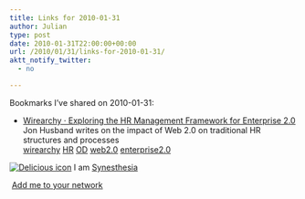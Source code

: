 ```yaml
---
title: Links for 2010-01-31
author: Julian
type: post
date: 2010-01-31T22:00:00+00:00
url: /2010/01/31/links-for-2010-01-31/
aktt_notify_twitter:
  - no

---
```

Bookmarks I&#8217;ve shared on 2010-01-31:

  * [Wirearchy &middot; Exploring the HR Management Framework for Enterprise 2.0][1]  
    Jon Husband writes on the impact of Web 2.0 on traditional HR structures and processes  
    [wirearchy][2] [HR][3] [OD][4] [web2.0][5] [enterprise2.0][6] 

<p class="deliciouslink">
  <a href="http://del.icio.us/synesthesia" title="See all my bookmarks on del.icio.us"><img src="https://www.synesthesia.co.uk/images/deliciousicon.jpg" alt="Delicious icon" /></a>&nbsp;I am <a href="http://del.icio.us/synesthesia" title="See all my bookmarks on del.icio.us">Synesthesia</a>
</p>

<p class="deliciouslink">
  <a href="http://del.icio.us/network?add=synesthesia" title="Add me to your del.icio.us network"><img src="https://www.synesthesia.co.uk/images/add.gif" alt="" /></a>&nbsp;<a href="http://del.icio.us/network?add=synesthesia" title="Add me to your del.icio.us network">Add me to your network</a>
</p>

 [1]: http://blog.wirearchy.com/2010/01/27/exploring-the-hr-management-framework-for-enterprise-2-0
 [2]: http://delicious.com/synesthesia/wirearchy
 [3]: http://delicious.com/synesthesia/HR
 [4]: http://delicious.com/synesthesia/OD
 [5]: http://delicious.com/synesthesia/web2.0
 [6]: http://delicious.com/synesthesia/enterprise2.0